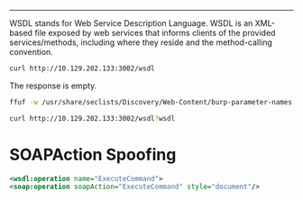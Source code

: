 ___

WSDL stands for Web Service Description Language. WSDL is an XML-based file exposed by web services that informs clients of the provided services/methods, including where they reside and the method-calling convention.

```bash
curl http://10.129.202.133:3002/wsdl
```

The response is empty. 

```bash
ffuf -w /usr/share/seclists/Discovery/Web-Content/burp-parameter-names.txt -u  http://10.129.202.133:3002/wsdl -fs 0 
`````

```bash
curl http://10.129.202.133:3002/wsdl?wsdl
```

# SOAPAction Spoofing

```xml
<wsdl:operation name="ExecuteCommand">
<soap:operation soapAction="ExecuteCommand" style="document"/>
```

